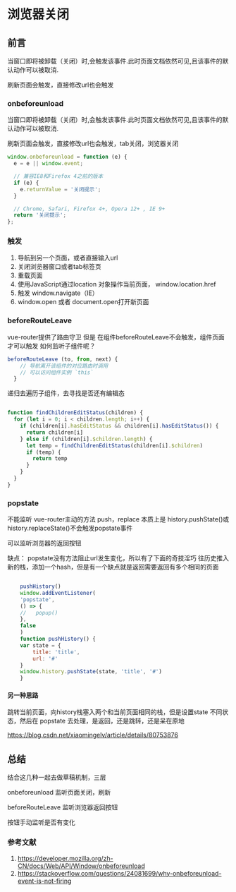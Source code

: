 # 浏览器关闭

## 前言

当窗口即将被卸载（关闭）时,会触发该事件.此时页面文档依然可见,且该事件的默认动作可以被取消.

刷新页面会触发，直接修改url也会触发

### onbeforeunload

当窗口即将被卸载（关闭）时,会触发该事件.此时页面文档依然可见,且该事件的默认动作可以被取消.

刷新页面会触发，直接修改url也会触发，tab关闭，浏览器关闭

```javascript
window.onbeforeunload = function (e) {
  e = e || window.event;

  // 兼容IE8和Firefox 4之前的版本
  if (e) {
    e.returnValue = '关闭提示';
  }

  // Chrome, Safari, Firefox 4+, Opera 12+ , IE 9+
  return '关闭提示';
};
```

### 触发

1. 导航到另一个页面，或者直接输入url
2. 关闭浏览器窗口或者tab标签页
3. 重载页面
4. 使用JavaScript通过location 对象操作当前页面， window.location.href
5. 触发 window.navigate（IE）
6. window.open 或者 document.open打开新页面

### beforeRouteLeave

vue-router提供了路由守卫
但是 在组件beforeRouteLeave不会触发，组件页面才可以触发
如何监听子组件呢？

```javascript
beforeRouteLeave (to, from, next) {
    // 导航离开该组件的对应路由时调用
    // 可以访问组件实例 `this`
  }
```

递归去遍历子组件，去寻找是否还有编辑态

```javascript

function findChildrenEditStatus(children) {
  for (let i = 0; i < children.length; i++) {
    if (children[i].hasEditStatus && children[i].hasEditStatus()) {
      return children[i]
    } else if (children[i].$children.length) {
      let temp = findChildrenEditStatus(children[i].$children)
      if (temp) {
        return temp
      }
    }
  }
}
```

### popstate

不能监听 vue-router主动的方法 push，replace
本质上是 history.pushState()或history.replaceState()不会触发popstate事件

可以监听浏览器的返回按钮

缺点： popstate没有方法阻止url发生变化，所以有了下面的奇技淫巧
往历史推入新的栈，添加一个hash，但是有一个缺点就是返回需要返回有多个相同的页面

```javascript

    pushHistory()
    window.addEventListener(
    'popstate',
    () => {
    //   popup()
    },
    false
    )
    function pushHistory() {
    var state = {
        title: 'title',
        url: '#'
    }
    window.history.pushState(state, 'title', '#')
    }
```

#### 另一种思路

跳转当前页面，向history栈塞入两个和当前页面相同的栈，但是设置state 不同状态，然后在 popstate 去处理，是返回，还是跳转，还是呆在原地

<https://blog.csdn.net/xiaomingelv/article/details/80753876>

## 总结

结合这几种一起去做草稿机制，三层

onbeforeunload 监听页面关闭，刷新

beforeRouteLeave 监听浏览器返回按钮

按钮手动监听是否有变化

### 参考文献

1. <https://developer.mozilla.org/zh-CN/docs/Web/API/Window/onbeforeunload>
2. <https://stackoverflow.com/questions/24081699/why-onbeforeunload-event-is-not-firing>
